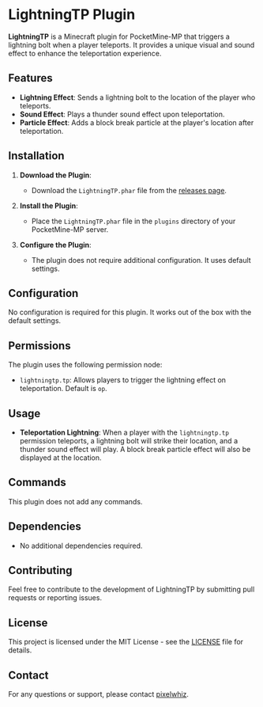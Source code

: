 # LightningTP Plugin

**LightningTP** is a Minecraft plugin for PocketMine-MP that triggers a lightning bolt when a player teleports. It provides a unique visual and sound effect to enhance the teleportation experience.

## Features

- **Lightning Effect**: Sends a lightning bolt to the location of the player who teleports.
- **Sound Effect**: Plays a thunder sound effect upon teleportation.
- **Particle Effect**: Adds a block break particle at the player's location after teleportation.

## Installation

1. **Download the Plugin**:
   - Download the `LightningTP.phar` file from the [releases page](link_to_your_releases_page).

2. **Install the Plugin**:
   - Place the `LightningTP.phar` file in the `plugins` directory of your PocketMine-MP server.

3. **Configure the Plugin**:
   - The plugin does not require additional configuration. It uses default settings.

## Configuration

No configuration is required for this plugin. It works out of the box with the default settings.

## Permissions

The plugin uses the following permission node:

- `lightningtp.tp`: Allows players to trigger the lightning effect on teleportation. Default is `op`.

## Usage

- **Teleportation Lightning**: When a player with the `lightningtp.tp` permission teleports, a lightning bolt will strike their location, and a thunder sound effect will play. A block break particle effect will also be displayed at the location.

## Commands

This plugin does not add any commands.

## Dependencies

- No additional dependencies required.

## Contributing

Feel free to contribute to the development of LightningTP by submitting pull requests or reporting issues.

## License

This project is licensed under the MIT License - see the [LICENSE](LICENSE) file for details.

## Contact

For any questions or support, please contact [pixelwhiz](your_contact_info).
